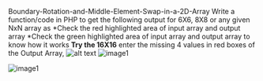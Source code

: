 Boundary-Rotation-and-Middle-Element-Swap-in-a-2D-Array
Write a function/code in PHP to get the following output for 6X6, 8X8 
 or any given NxN array as
*Check the red highlighted area of input array and output array
*Check the green highlighted area of input array and output array to know how it works
<b>Try the 16X16</b>
enter the missing 4 values in red boxes of the Output Array, 
![alt text](https://github.com/hemantkumar980/Boundary-Rotation-and-Middle-Element-Swap-in-a-2D-Array/blob/[images]/image2.png?raw=true)
![image1](https://github.com/hemantkumar980/Boundary-Rotation-and-Middle-Element-Swap-in-a-2D-Array/images/image1.png)

![image1](https://github.com/hemantkumar980/Boundary-Rotation-and-Middle-Element-Swap-in-a-2D-Array/assets/77163839/9b8f0bf1-41b9-4e58-a792-6f59534fc6fc)
